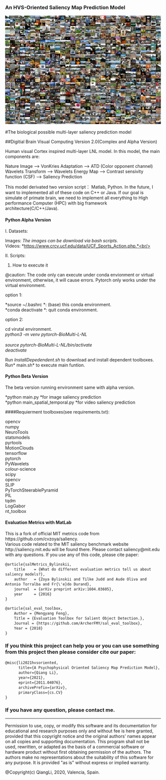 ### An HVS-Oriented Saliency Map Prediction Model

<center>
<img width=1000 height=350 src='imgs/MIT1003.png'><br/>
</center>

#The biological possible multi-layer saliency prediction model

##Digitial Brain Visual Computing Version 2.0(Complex and Alpha Version)

Human visual Cortex inspired multi-layer LNL model. In this model, the main components are:

<p>Nature Image --> VonKries Adaptation --> ATD  (Color opponent channel)
Wavelets Transform --> Wavelets Energy Map --> Contrast sensivity function (CSF) --> Saliency Prediction</p>

<p>This model derivated two version script： Matlab, Python. In the future, I
want to implemented all of these code on C++ or Java. If our goal is 
simulate of primate brain, we need to implement all everything to High 
performance Computer (HPC) with big framework architecture(C/C++/Java).
</p>
 

#### Python Alpha Version

I. Datasets:<br/>

Images: *The images can be download via bash scripts.*<br/>
Videos: *https://www.crcv.ucf.edu/data/UCF_Sports_Action.php.*<br/>


II. Scripts:<br/>

1. How to execute it<br/>

@caution: The code only can execute under conda envionment or virtual environment, otherwise,
it will cause errors. Pytorch only works under the virtual environment.<br/>

option 1: <br/>

*source ~/.bashrc *: (base) this conda environment.<br/>
*conda deactivate *: quit conda environment. <br/>


option 2:<br/>

cd virutal environment. <br/>
*python3 -m venv pytorch-BioMulti-L-NL* <br/>  
*source pytorch-BioMulti-L-NL/bin/activate* <br/>
*deactivate* <br/>

Run *InstallDepedendent.sh* to download and install dependent toolboxes.<br/>
Run* main.sh* to execute main funtion.<br/>

#### Python Beta Version

The beta version running environment same with alpha version.<br/>

*python main.py *for image saliency prediction<br/>
*python main_spatial_temporal.py *for video saliency prediction<br/>


####Requierment toolboxes(see requirements.txt):

opencv<br/>
numpy<br/>
NeuroTools<br/>
statsmodels<br/>
pyrtools<br/>
MotionClouds<br/>
tensorflow<br/>
pytorch<br/>
PyWavelets<br/>
colour-science<br/>
scipy<br/>
opencv<br/>
SLIP<br/>
PyTorchSteerablePyramid<br/>
PIL<br/>
tqdm<br/>
LogGabor<br/>
nt_toolbox<br/>


#### Evaluation Metrics with MatLab

<p>This is a fork of official MIT metrics code from https://github.com/cvzoya/saliency.<br/>
Various code related to the MIT saliency benchmark website http://saliency.mit.edu will be found there. Please contact saliency@mit.edu with any questions. If you use any of this code, please cite paper:</p>

```
@article{salMetrics_Bylinskii,
    title    = {What do different evaluation metrics tell us about saliency models?},
    author   = {Zoya Bylinskii and Tilke Judd and Aude Oliva and Antonio Torralba and Fr{\'e}do Durand},
    journal  = {arXiv preprint arXiv:1604.03605},
    year     = {2016}
}
```

```
@article{sal_eval_toolbox,
    Author = {Mengyang Feng},
    Title = {Evaluation Toolbox for Salient Object Detection.},
    Journal = {https://github.com/ArcherFMY/sal_eval_toolbox},
    Year = {2018}
}
```

### If you think this project can help you or you can use something from this project then please consider cite our paper:

```
@misc{li2021hvsoriented,
      title={A Psychophysical Oriented Saliency Map Prediction Model}, 
      author={Qiang Li},
      year={2021},
      eprint={2011.04076},
      archivePrefix={arXiv},
      primaryClass={cs.CV}
}
```
### If you have any question, please contact me.
----------------------------------------------------------------------
Permission to use, copy, or modify this software and its documentation
for educational and research purposes only and without fee is here
granted, provided that this copyright notice and the original authors'
names appear on all copies and supporting documentation. This program
shall not be used, rewritten, or adapted as the basis of a commercial
software or hardware product without first obtaining permission of the
authors. The authors make no representations about the suitability of
this software for any purpose. It is provided "as is" without express
or implied warranty.

@Copyright(c) QiangLi, 2020, Valencia, Spain.
